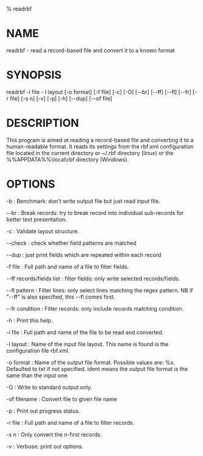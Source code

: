 % readrbf

# NAME
readrbf - read a record-based file and convert it to a known format

# SYNOPSIS
readrbf -i file - l layout [-o format] [-f file] [-c] [-O] [--br] [--ff] [--fl] [--fr] [-r file] [-s n] [-v] [-p] [-h] [--dup] [--of file]

# DESCRIPTION
This program is aimed at reading a record-based file and converting it to
a human-readable format. It reads its settings from the rbf.xml configuration
file located in the current directory or ~/.rbf directory (linux) or
the %%APPDATA%%\\local\\rbf directory (Windows).

# OPTIONS

-b
: Benchmark: don't write output file but just read input file.

--br
: Break records: try to break record into individual sub-records for better
text presentation.

-c
: Validate layout structure.

--check
: check whether field patterns are matched

--dup
: just print fields which are repeated within each record

-f file
: Full path and name of a file to filter fields.

--ff records/fields list
: filter fields: only write selected records/fields.

--fl pattern
: Filter lines: only select lines matching the regex pattern. NB if
"--ff" is also specified, this --fl comes first.

--fr condition
: Filter records: only include records matching condition.

-h
: Print this help.

-i file
: Full path and name of the file to be read and converted.

-l layout
: Name of the input file layout. This name is found is the
configuration file rbf.xml.

-o format
: Name of the output file format. Possible values are:
%s. Defaulted to txt
if not specified. ident means the output file format is
the same than the input one.

-O
: Write to standard output only.

-of filename
: Convert file to given file name

-p
: Print out progress status.

-r file
: Full path and name of a file to filter records.

-s n
: Only convert the n-first records.

-v
: Verbose: print out options.
